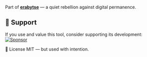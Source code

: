 Part of **[erabytse](https://erabytse.github.io)** — a quiet rebellion against digital permanence.

## 💙 Support
If you use and value this tool, consider supporting its development:  
[![Sponsor](https://img.shields.io/badge/sponsor-erabytse-181717?logo=github)](https://github.com/sponsors/takouzlo)

📜 License
MIT — but used with intention.

